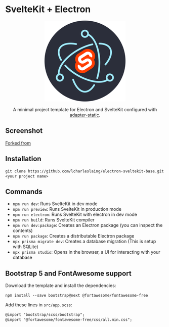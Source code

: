 # SvelteKit + Electron

<p align="center">
  <img src="https://github.com/Dax89/electron-sveltekit/blob/master/icon.png" width="256">
</p>
<p align="center">
  A minimal project template for Electron and SvelteKit configured with <a href="https://www.npmjs.com/package/@sveltejs/adapter-static">adapter-static</a>.
</p>

## Screenshot 
[Forked from](https://github.com/Dax89/electron-sveltekit)

## Installation

```
git clone https://github.com/lcharleslaing/electron-sveltekit-base.git <your project name>
```

## Commands
- `npm run dev`: Runs SvelteKit in dev mode
- `npm run preview`: Runs SvelteKit in production mode
- `npm run electron`: Runs SvelteKit with electron in dev mode
- `npm run build`: Runs SvelteKit compiler
- `npm run dev:package`: Creates an Electron package (you can inspect the contents)
- `npm run package`: Creates a distributable Electron package
- `npx prisma migrate dev`: Creates a database migration (This is setup with SQLite)
- `npx prisma studio`: Opens in the browser, a UI for interacting with your database

## Bootstrap 5 and FontAwesome support

Download the template and install the dependencies:

```
npm install --save bootstrap@next @fortawesome/fontawesome-free
```

Add these lines in `src/app.scss`:

```
@import "bootstrap/scss/bootstrap";
@import "@fortawesome/fontawesome-free/css/all.min.css";
```
